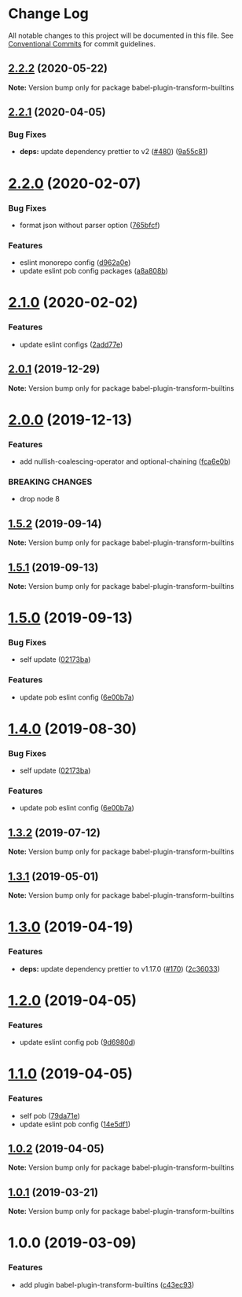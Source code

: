 # Change Log

All notable changes to this project will be documented in this file.
See [Conventional Commits](https://conventionalcommits.org) for commit guidelines.

## [2.2.2](https://github.com/christophehurpeau/pob/compare/babel-plugin-transform-builtins@2.2.1...babel-plugin-transform-builtins@2.2.2) (2020-05-22)

**Note:** Version bump only for package babel-plugin-transform-builtins





## [2.2.1](https://github.com/christophehurpeau/pob/compare/babel-plugin-transform-builtins@2.2.0...babel-plugin-transform-builtins@2.2.1) (2020-04-05)


### Bug Fixes

* **deps:** update dependency prettier to v2 ([#480](https://github.com/christophehurpeau/pob/issues/480)) ([9a55c81](https://github.com/christophehurpeau/pob/commit/9a55c81a795255674bbe42cfb82845511d724d9e))





# [2.2.0](https://github.com/christophehurpeau/pob/compare/babel-plugin-transform-builtins@2.1.0...babel-plugin-transform-builtins@2.2.0) (2020-02-07)


### Bug Fixes

* format json without parser option ([765bfcf](https://github.com/christophehurpeau/pob/commit/765bfcfd70e90c208d8c6e95d5f27c477ace2328))


### Features

* eslint monorepo config ([d962a0e](https://github.com/christophehurpeau/pob/commit/d962a0e158001d039d72a7f1bababd699c782d58))
* update eslint pob config packages ([a8a808b](https://github.com/christophehurpeau/pob/commit/a8a808bedd34983165f981d069af59bdbf5487e2))





# [2.1.0](https://github.com/christophehurpeau/pob/compare/babel-plugin-transform-builtins@2.0.1...babel-plugin-transform-builtins@2.1.0) (2020-02-02)


### Features

* update eslint configs ([2add77e](https://github.com/christophehurpeau/pob/commit/2add77e6fa5d81065cec87007ae54b22921de3c5))





## [2.0.1](https://github.com/christophehurpeau/pob/compare/babel-plugin-transform-builtins@2.0.0...babel-plugin-transform-builtins@2.0.1) (2019-12-29)

**Note:** Version bump only for package babel-plugin-transform-builtins





# [2.0.0](https://github.com/christophehurpeau/pob/compare/babel-plugin-transform-builtins@1.5.2...babel-plugin-transform-builtins@2.0.0) (2019-12-13)


### Features

* add nullish-coalescing-operator and optional-chaining ([fca6e0b](https://github.com/christophehurpeau/pob/commit/fca6e0b6ddfd5b5851134fa0cdbb1eb56930c8d4))


### BREAKING CHANGES

* drop node 8





## [1.5.2](https://github.com/christophehurpeau/pob/compare/babel-plugin-transform-builtins@1.5.1...babel-plugin-transform-builtins@1.5.2) (2019-09-14)

**Note:** Version bump only for package babel-plugin-transform-builtins





## [1.5.1](https://github.com/christophehurpeau/pob/compare/babel-plugin-transform-builtins@1.5.0...babel-plugin-transform-builtins@1.5.1) (2019-09-13)

**Note:** Version bump only for package babel-plugin-transform-builtins





# [1.5.0](https://github.com/christophehurpeau/pob/compare/babel-plugin-transform-builtins@1.3.2...babel-plugin-transform-builtins@1.5.0) (2019-09-13)


### Bug Fixes

* self update ([02173ba](https://github.com/christophehurpeau/pob/commit/02173ba))


### Features

* update pob eslint config ([6e00b7a](https://github.com/christophehurpeau/pob/commit/6e00b7a))





# [1.4.0](https://github.com/christophehurpeau/pob/compare/babel-plugin-transform-builtins@1.3.2...babel-plugin-transform-builtins@1.4.0) (2019-08-30)


### Bug Fixes

* self update ([02173ba](https://github.com/christophehurpeau/pob/commit/02173ba))


### Features

* update pob eslint config ([6e00b7a](https://github.com/christophehurpeau/pob/commit/6e00b7a))





## [1.3.2](https://github.com/christophehurpeau/pob/compare/babel-plugin-transform-builtins@1.3.1...babel-plugin-transform-builtins@1.3.2) (2019-07-12)

**Note:** Version bump only for package babel-plugin-transform-builtins





## [1.3.1](https://github.com/christophehurpeau/pob/compare/babel-plugin-transform-builtins@1.3.0...babel-plugin-transform-builtins@1.3.1) (2019-05-01)

**Note:** Version bump only for package babel-plugin-transform-builtins





# [1.3.0](https://github.com/christophehurpeau/pob/compare/babel-plugin-transform-builtins@1.2.0...babel-plugin-transform-builtins@1.3.0) (2019-04-19)


### Features

* **deps:** update dependency prettier to v1.17.0 ([#170](https://github.com/christophehurpeau/pob/issues/170)) ([2c36033](https://github.com/christophehurpeau/pob/commit/2c36033))





# [1.2.0](https://github.com/christophehurpeau/pob/compare/babel-plugin-transform-builtins@1.1.0...babel-plugin-transform-builtins@1.2.0) (2019-04-05)


### Features

* update eslint config pob ([9d6980d](https://github.com/christophehurpeau/pob/commit/9d6980d))





# [1.1.0](https://github.com/christophehurpeau/pob/compare/babel-plugin-transform-builtins@1.0.2...babel-plugin-transform-builtins@1.1.0) (2019-04-05)


### Features

* self pob ([79da71e](https://github.com/christophehurpeau/pob/commit/79da71e))
* update eslint pob config ([14e5df1](https://github.com/christophehurpeau/pob/commit/14e5df1))





## [1.0.2](https://github.com/christophehurpeau/pob/compare/babel-plugin-transform-builtins@1.0.1...babel-plugin-transform-builtins@1.0.2) (2019-04-05)

**Note:** Version bump only for package babel-plugin-transform-builtins





## [1.0.1](https://github.com/christophehurpeau/pob/compare/babel-plugin-transform-builtins@1.0.0...babel-plugin-transform-builtins@1.0.1) (2019-03-21)

**Note:** Version bump only for package babel-plugin-transform-builtins





# 1.0.0 (2019-03-09)


### Features

* add plugin babel-plugin-transform-builtins ([c43ec93](https://github.com/christophehurpeau/pob/commit/c43ec93))
